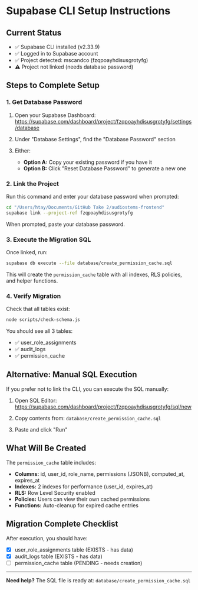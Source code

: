 # Supabase CLI Setup Instructions

## Current Status
- ✅ Supabase CLI installed (v2.33.9)
- ✅ Logged in to Supabase account
- ✅ Project detected: mscandco (fzqpoayhdisusgrotyfg)
- ⚠️ Project not linked (needs database password)

## Steps to Complete Setup

### 1. Get Database Password

1. Open your Supabase Dashboard:
   https://supabase.com/dashboard/project/fzqpoayhdisusgrotyfg/settings/database

2. Under "Database Settings", find the "Database Password" section

3. Either:
   - **Option A:** Copy your existing password if you have it
   - **Option B:** Click "Reset Database Password" to generate a new one

### 2. Link the Project

Run this command and enter your database password when prompted:

```bash
cd "/Users/htay/Documents/GitHub Take 2/audiostems-frontend"
supabase link --project-ref fzqpoayhdisusgrotyfg
```

When prompted, paste your database password.

### 3. Execute the Migration SQL

Once linked, run:

```bash
supabase db execute --file database/create_permission_cache.sql
```

This will create the `permission_cache` table with all indexes, RLS policies, and helper functions.

### 4. Verify Migration

Check that all tables exist:

```bash
node scripts/check-schema.js
```

You should see all 3 tables:
- ✅ user_role_assignments
- ✅ audit_logs
- ✅ permission_cache

## Alternative: Manual SQL Execution

If you prefer not to link the CLI, you can execute the SQL manually:

1. Open SQL Editor:
   https://supabase.com/dashboard/project/fzqpoayhdisusgrotyfg/sql/new

2. Copy contents from:
   `database/create_permission_cache.sql`

3. Paste and click "Run"

## What Will Be Created

The `permission_cache` table includes:
- **Columns:** id, user_id, role_name, permissions (JSONB), computed_at, expires_at
- **Indexes:** 2 indexes for performance (user_id, expires_at)
- **RLS:** Row Level Security enabled
- **Policies:** Users can view their own cached permissions
- **Functions:** Auto-cleanup for expired cache entries

## Migration Complete Checklist

After execution, you should have:
- [x] user_role_assignments table (EXISTS - has data)
- [x] audit_logs table (EXISTS - has data)
- [ ] permission_cache table (PENDING - needs creation)

---

**Need help?** The SQL file is ready at: `database/create_permission_cache.sql`
